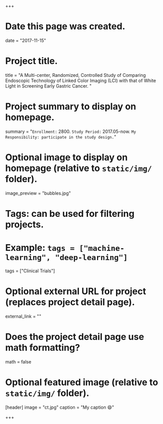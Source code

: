 +++
# Date this page was created.
date = "2017-11-15"

# Project title.
title = "A Multi-center, Randomized, Controlled Study of Comparing Endoscopic Technology of Linked Color Imaging (LCI) with that of White Light in Screening Early Gastric Cancer. "

# Project summary to display on homepage.
summary = "`Enrollment:` 2800. `Study Period:` 2017.05-now. `My Responsibility: participate in the study design.`"

# Optional image to display on homepage (relative to `static/img/` folder).
image_preview = "bubbles.jpg"

# Tags: can be used for filtering projects.
# Example: `tags = ["machine-learning", "deep-learning"]`
tags = ["Clinical Trials"]

# Optional external URL for project (replaces project detail page).
external_link = ""

# Does the project detail page use math formatting?
math = false

# Optional featured image (relative to `static/img/` folder).
[header]
image = "ct.jpg"
caption = "My caption :smile:"

+++
